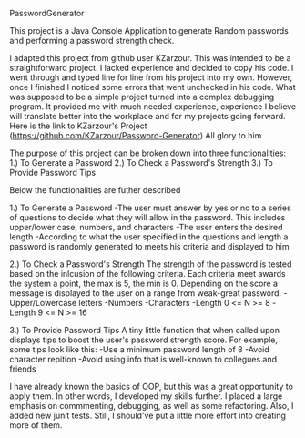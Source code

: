 PasswordGenerator

This project is a Java Console Application to generate Random passwords and performing a password strength check.

I adapted this project from github user KZarzour. This was intended to be a straightforward project. I lacked
experience and decided to copy his code. I went through and typed line for line from his project into my own.
However, once I finished I noticed some errors that went unchecked in his code. What was supposed to be a simple 
project turned into a complex debugging program. It provided me with much needed experience, experience I believe
will translate better into the workplace and for my projects going forward.
Here is the link to KZarzour's Project (https://github.com/KZarzour/Password-Generator) All glory to him

The purpose of this project can be broken down into three functionalities: 
1.) To Generate a Password
2.) To Check a Password's Strength
3.) To Provide Password Tips

Below the functionalities are futher described

1.) To Generate a Password
-The user must answer by yes or no to a series of questions to decide what they will allow
in the password. This includes upper/lower case, numbers, and characters
-The user enters the desired length
-According to what the user specified in the questions and length a password is randomly
generated to meets his criteria and displayed to him

2.) To Check a Password's Strength
The strength of the password is tested based on the inlcusion of the following criteria.
Each criteria meet awards the system a point, the max is 5, the min is 0.
Depending on the score a message is displayed to the user on a range from weak-great password.
-Upper/Lowercase letters
-Numbers
-Characters
-Length 0 <= N >= 8
-Length 9 <= N >= 16

3.) To Provide Password Tips
A tiny little function that when called upon displays tips to boost the user's password
strength score. For example, some tips look like this:
-Use a minimum password length of 8
-Avoid character repition
-Avoid using info that is well-known to collegues and friends

I have already known the basics of OOP, but this was a great opportunity to apply them.
In other words, I developed my skills further. I placed a large emphasis on commmenting,
debugging, as well as some refactoring. Also, I added new junit tests. Still, I 
should've put a little more effort into creating more of them. 
